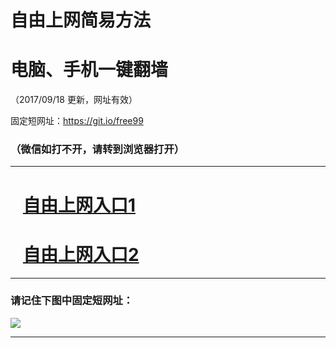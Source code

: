 ﻿# 自由上网简易方法

# 电脑、手机一键翻墙

（2017/09/18 更新，网址有效）

固定短网址：https://git.io/free99

### （微信如打不开，请转到浏览器打开）


***





# &nbsp;&nbsp; <a href="http://ft383027088.fwq-tz1005.info/fwqtz01.html?t=09180014977 " target="_blank">自由上网入口1</a>
# &nbsp;&nbsp; <a href="http://ft287015121.fwq-tz1006.info/fwqtz02.html?t=091800126610 " target="_blank">自由上网入口2</a>
***

### 请记住下图中固定短网址：

<img src="https://s3-us-west-2.amazonaws.com/fwq-1001/yjfq-20170905okok.png" /> 


***

